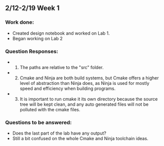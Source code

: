 ## 2/12-2/19 Week 1

### Work done:

- Created design notebook and worked on Lab 1.
- Began working on Lab 2

### Question Responses:

- 1. The paths are relative to the "src" folder.
- 2. Cmake and Ninja are both build systems, but Cmake offers a higher level of abstraction than Ninja does, as Ninja is used for mostly speed and efficiency when building programs.
- 3. It is important to run cmake it its own directory because the source tree will be kept clean, and any auto generated files will not be polluted with the cmake files.

### Questions to be answered:

- Does the last part of the lab have any output?
- Still a bit confused on the whole Cmake and Ninja toolchain ideas.
